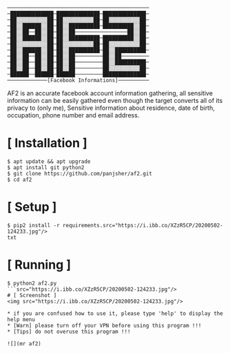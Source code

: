 

```
──────────────────────────────────────────────
─██████████████─██████████████─██████████████─
─██░░░░░░░░░░██─██░░░░░░░░░░██─██░░░░░░░░░░██─
─██░░██████░░██─██░░██████████─██████████░░██─
─██░░██──██░░██─██░░██─────────────────██░░██─
─██░░██████░░██─██░░██████████─██████████░░██─
─██░░░░░░░░░░██─██░░░░░░░░░░██─██░░░░░░░░░░██─
─██░░██████░░██─██░░██████████─██░░██████████─
─██░░██──██░░██─██░░██─────────██░░██─────────
─██░░██──██░░██─██░░██─────────██░░██████████─
─██░░██──██░░██─██░░██─────────██░░░░░░░░░░██─
─██████──██████─██████─────────██████████████─
─────────────[Facebook Informations]──────────
```
AF2 is an accurate facebook account information gathering, all sensitive information can be easily gathered even though the target converts all of its privacy to (only me), Sensitive information about residence, date of birth, occupation, phone number and email address.



# [ Installation ]
```
$ apt update && apt upgrade
$ apt install git python2
$ git clone https://github.com/panjsher/af2.git
$ cd af2
```

# [ Setup ]
```
$ pip2 install -r requirements.src="https://i.ibb.co/XZzR5CP/20200502-124233.jpg"/>
txt
```
# [ Running ]
```
$ python2 af2.py
```src="https://i.ibb.co/XZzR5CP/20200502-124233.jpg"/>
# [ Screenshot ]
<img src="https://i.ibb.co/XZzR5CP/20200502-124233.jpg"/>

* if you are confused how to use it, please type 'help' to display the help menu
* [Warn] please turn off your VPN before using this program !!!
* [Tips] do not overuse this program !!!

![](mr af2)

